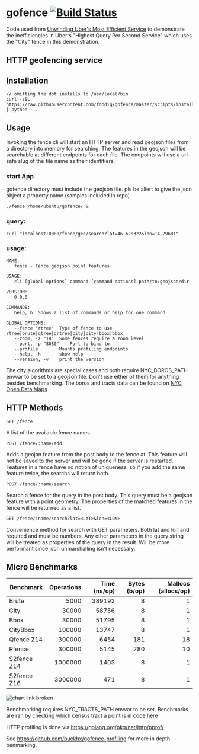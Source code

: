 # gofence [![Build Status](https://travis-ci.org/buckhx/gofence.svg?branch=master)](https://travis-ci.org/buckhx/gofence)

Code used from [Unwinding Uber's Most Efficient Service](https://medium.com/@buckhx/unwinding-uber-s-most-efficient-service-406413c5871d) to demonstrate the inefficiencies in Uber's "Highest Query Per Second Service" which uses the "City" fence in this demonstration.

## HTTP geofencing service

## Installation

```
// omitting the dot installs to /usr/local/bin
curl -sSL https://raw.githubusercontent.com/foodiq/gofence/master/scripts/install.py | python - .
```

## Usage

Invoking the fence cli will start an HTTP server and read geojson files from a directory into memory for searching.
The features in the geojson will be searchable at different endpoints for each file.
The endpoints will use a url-safe slug of the file name as their identifiers.

### start App
gofence directory must include the geojson file. pls be allert to give the json object a property name (samples included in repo)
```
./fence /home/ubuntu/gofence/ &
```

### query:
```
curl "localhost:8080/fence/geo/search?lat=46.620322&lon=14.29681"
```

### usage:
```
NAME:
   fence - Fence geojson point features

USAGE:
   cli [global options] command [command options] path/to/geojson/dir
   
VERSION:
   0.0.0
   
COMMANDS:
   help, h	Shows a list of commands or help for one command
   
GLOBAL OPTIONS:
   --fence "rtree"	Type of fence to use rtree|brute|qtree|qrtree|city|city-bbox|bbox
   --zoom, -z "18"	Some fences require a zoom level
   --port, -p "8080"	Port to bind to
   --profile		Mounts profiling endpoints
   --help, -h		show help
   --version, -v	print the version
```

The city algorithms are special cases and both require NYC_BOROS_PATH envvar to be set to a geojson file. 
Don't use either of them for anything besides benchmarking.
The boros and tracts data can be found on [NYC Open Data Maps](http://www1.nyc.gov/site/planning/data-maps/open-data/districts-download-metadata.page)

## HTTP Methods

    GET /fence

A list of the available fence names

    POST /fence/:name/add

Adds a geojon feature from the post body to the fence at. 
This feature will not be saved to the server and will be gone if the server is restarted. 
Features in a fence have no notion of uniqueness, so if you add the same feature twice, the searchs will return both.

    POST /fence/:name/search

Search a fence for the query in the post body. This query must be a geojson feature with a point geometry. The properties of the matched features in the fence will be returned as a list.

    GET /fence/:name/search?lat=<LAT>&lon=<LON>

Convenience method for search with GET parameters. Both lat and lon and required and must be numbers. Any other parameters in the query string will be treated as properties of the query in the result. Will be more performant since json unmarshalling isn't necessary.

## Micro Benchmarks

| Benchmark   | Operations | Time (ns/op) | Bytes (b/op) | Mallocs (allocs/op) |
|-------------|-----------:|-------------:|--------------:|-------------------:|
| Brute       |      5000  |       389192 |             8 |                  1 |
| City        |     30000  |        58756 |             8 |                  1 |
| Bbox        |     30000  |        51795 |             8 |                  1 |
| CityBbox    |    100000  |        13747 |             8 |                  1 |
| Qfence Z14  |    300000  |         6454 |           181 |                 18 |
| Rfence      |    300000  |         5145 |           280 |                 10 |
| S2fence Z14 |   1000000  |         1403 |             8 |                  1 |
| S2fence Z16 |   3000000  |          471 |             8 |                  1 | 

![chart link broken](https://docs.google.com/spreadsheets/d/1PYoxb7nhPA_zrh9oPFnUH0mvo8geYvEkjfe8Jtc0vvY/pubchart?oid=1486005290&format=image)

Benchmarking requires NYC_TRACTS_PATH envvar to be set. Benchmarks are ran by checking which census tract a point is in [code here](lib/fence_test.go)

HTTP profiling is done via https://golang.org/pkg/net/http/pprof/

See https://github.com/buckhx/gofence-profiling for more in depth benmarking.

